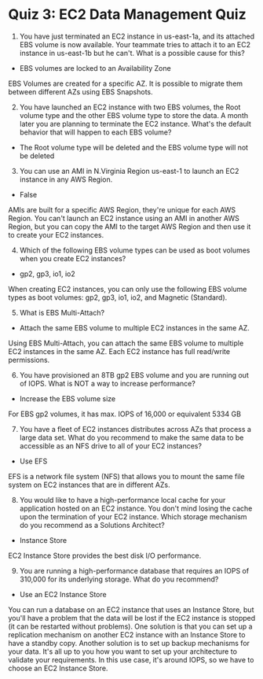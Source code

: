 # Quiz 3: EC2 Data Management Quiz

1. You have just terminated an EC2 instance in us-east-1a, and its attached EBS volume is now available. Your teammate tries to attach it to an EC2 instance in us-east-1b but he can't. What is a possible cause for this?

- EBS volumes are locked to an Availability Zone

EBS Volumes are created for a specific AZ. It is possible to migrate them between different AZs using EBS Snapshots.

2. You have launched an EC2 instance with two EBS volumes, the Root volume type and the other EBS volume type to store the data. A month later you are planning to terminate the EC2 instance. What's the default behavior that will happen to each EBS volume?

- The Root volume type will be deleted and the EBS volume type will not be deleted

3. You can use an AMI in N.Virginia Region us-east-1 to launch an EC2 instance in any AWS Region.

- False

AMIs are built for a specific AWS Region, they're unique for each AWS Region. You can't launch an EC2 instance using an AMI in another AWS Region, but you can copy the AMI to the target AWS Region and then use it to create your EC2 instances.

4. Which of the following EBS volume types can be used as boot volumes when you create EC2 instances?

- gp2, gp3, io1, io2

When creating EC2 instances, you can only use the following EBS volume types as boot volumes: gp2, gp3, io1, io2, and Magnetic (Standard).

5. What is EBS Multi-Attach?

- Attach the same EBS volume to multiple EC2 instances in the same AZ.

Using EBS Multi-Attach, you can attach the same EBS volume to multiple EC2 instances in the same AZ. Each EC2 instance has full read/write permissions.

6. You have provisioned an 8TB gp2 EBS volume and you are running out of IOPS. What is NOT a way to increase performance?

- Increase the EBS volume size

For EBS gp2 volumes, it has max. IOPS of 16,000 or equivalent 5334 GB

7. You have a fleet of EC2 instances distributes across AZs that process a large data set. What do you recommend to make the same data to be accessible as an NFS drive to all of your EC2 instances?

- Use EFS

EFS is a network file system (NFS) that allows you to mount the same file system on EC2 instances that are in different AZs.

8. You would like to have a high-performance local cache for your application hosted on an EC2 instance. You don't mind losing the cache upon the termination of your EC2 instance. Which storage mechanism do you recommend as a Solutions Architect?

- Instance Store

EC2 Instance Store provides the best disk I/O performance.

9. You are running a high-performance database that requires an IOPS of 310,000 for its underlying storage. What do you recommend?

- Use an EC2 Instance Store

You can run a database on an EC2 instance that uses an Instance Store, but you'll have a problem that the data will be lost if the EC2 instance is stopped (it can be restarted without problems). One solution is that you can set up a replication mechanism on another EC2 instance with an Instance Store to have a standby copy. Another solution is to set up backup mechanisms for your data. It's all up to you how you want to set up your architecture to validate your requirements. In this use case, it's around IOPS, so we have to choose an EC2 Instance Store.
